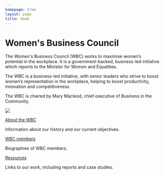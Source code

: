 ```yaml
---
homepage: true
layout: page
title: Home
---
```


<style>
main header {
    display: none;
}
</style>


<div class="hero">
    <div class="text">
        <h1>
            Women's Business Council
        </h1>
        <p> The Women's Business Council (WBC) works to maximise women’s potential in the workplace. It is a government-backed, business-led initiative which reports to the Minister for Women and Equalities.
 </p>
        <p>
            The WBC is a business-led initiative, with senior leaders who strive to boost women’s representation in the workplace, helping to boost productivity, innovation and competitiveness.
        </p>
        <p>
            The WBC is chaired by Mary Macleod, chief executive of Business in the Community.
        </p>
    </div>
    <img src="/images/hero-4.jpg">
</div>

<div class="cards-321-up govuk-!-margin-top-6">
    <div>
        <p>
            <a href="/about/">
                About the WBC
            </a>
        </p>
        <p>
            Information about our history and our current objectives.
        </p>
    </div>
    <div>
        <p>
            <a href="/members/">
                WBC members
            </a>
        </p>
        <p>
            Biographies of WBC members.
        </p>
    </div>
    <div>
        <p>
            <a href="/resources/">
                Resources
            </a>
        </p>
        <p>
            Links to our work, including reports and case studies.
        </p>
    </div>
</div>
